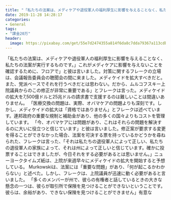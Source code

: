 ```yaml
---
title: "「私たちの法案は、メディケアや退役軍人の福利厚生に影響を与えることなく、私たちの法案が実行するものです。"
date: 2019-11-28 14:28:17
categories:
- General
tags:
- "課金20万"
header:
  image: https://pixabay.com/get/55e7d2474355a814f6da8c7dda79367a113cdbe25b526c4870287fdd9645c351bd_1280.jpg
---
```


「私たちの法案は、メディケアや退役軍人の福利厚生に影響を与えることなく、私たちの法案が実行するものです。」これがメディケアに影響を与えないことを確認するために、フロアで」と彼は言いました。対策に関するフレークの立場は、会議報告委員会の聴聞会の間に来ました。メディケイドを拡大すべきだと。また、党派ベースでそれを行うべきだとは思わない。だから、ムルコフスキー上院議員からのこの修正が非常に重要である」とフレークは言った。メディケイドの拡大を7,500億ドルと25兆ドルの請求書で支援するのは難しいことは間違いありません。 「医療交換の問題は、実際、オバマケアの問題よりも深刻です。しかし、メディケイドの拡大は「資格ではありません」とフレークは述べています。連邦政府の重要な規制と補助金があり、他の多くの国々よりもコストを管理しています。 「今、オバマケアには問題があり、これはそれらの問題を解決するのに大いに役立つと信じています」と彼は言いました。修正案が要求する変更を得ることができなかった場合、法案を可決する票を持っているかどうかを尋ねられた、フレークは言った、「それは私たちの退役軍人によって正しい、私たちの退役軍人の家族によって、それは州によって正しいと信じています。確かに投票することはできましたが、今日それをする必要があるとは思いません。」ニューヨークタイムズ紙は、上院が来週早々にメディケイドの拡大を開始すると予想している。 Murkowskiは、法案には「重要な問題」があり、「何が起こるかわからない」と述べた。しかし、フレークは、上院議員が迅速に動く必要があると言いました。 「多くのメンバーが州で、彼らの有権者と話しているときの大きな懸念の一つは、彼らが取引所で保険を見つけることができないということです。彼らは、余裕があり、できない保険を見つけることができません」有意な
